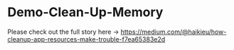 # Demo-Clean-Up-Memory

Please check out the full story here -> https://medium.com/@haikieu/how-cleanup-app-resources-make-trouble-f7ea65383e2d
